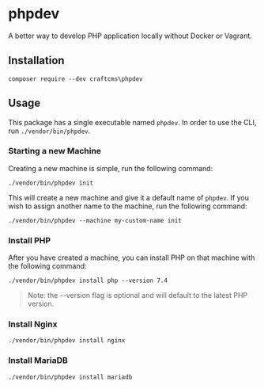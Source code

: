 # phpdev

A better way to develop PHP application locally without Docker or Vagrant.

## Installation

```shell script
composer require --dev craftcms\phpdev
```

## Usage

This package has a single executable named `phpdev`. In order to 
use the CLI, run `./vendor/bin/phpdev`. 

### Starting a new Machine

Creating a new machine is simple, run the following command:

```shell script
./vendor/bin/phpdev init
```

This will create a new machine and give it a default name of `phpdev`. If you wish to assign another name to the machine, run the following command:

```shell script
./vendor/bin/phpdev --machine my-custom-name init
``` 

### Install PHP

After you have created a machine, you can install PHP on that machine with the following command:

```shell script
./vendor/bin/phpdev install php --version 7.4
```

> Note: the --version flag is optional and will default to the latest PHP version.

### Install Nginx

```shell script
./vendor/bin/phpdev install nginx
```

### Install MariaDB

```shell script
./vendor/bin/phpdev install mariadb
```
